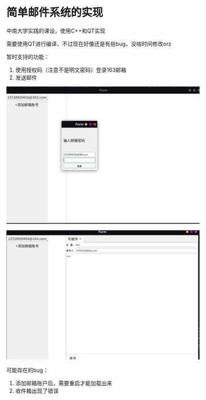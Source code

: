 # 简单邮件系统的实现

中南大学实践的课设，使用C++和QT实现

需要使用QT进行编译，不过现在好像还是有些bug，没啥时间修改orz

暂时支持的功能：
1. 使用授权码（注意不是明文密码）登录163邮箱
1. 发送邮件

![](assets/image.png)

![](assets/image2.png)

可能存在的bug：
1. 添加邮箱账户后，需要重启才能加载出来
1. 收件箱出现了错误
